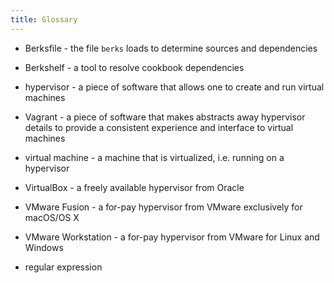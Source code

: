 ```yaml
---
title: Glossary
---
```


* Berksfile - the file `berks` loads to determine sources and dependencies
* Berkshelf - a tool to resolve cookbook dependencies

* hypervisor - a piece of software that allows one to create and run virtual machines
* Vagrant - a piece of software that makes abstracts away hypervisor details to provide a consistent experience and interface to virtual machines
* virtual machine - a machine that is virtualized, i.e. running on a hypervisor
* VirtualBox - a freely available hypervisor from Oracle
* VMware Fusion - a for-pay hypervisor from VMware exclusively for macOS/OS X
* VMware Workstation - a for-pay hypervisor from VMware for Linux and Windows
* regular expression

